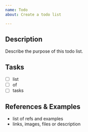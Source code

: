 ```yaml
---
name: Todo
about: Create a todo list

---
```

## Description
Describe the purpose of this todo list.

## Tasks

<!--replace with your tasks-->
- [ ] list
- [ ] of 
- [ ] tasks

## References & Examples
- list of refs and examples
- links, images, files or description